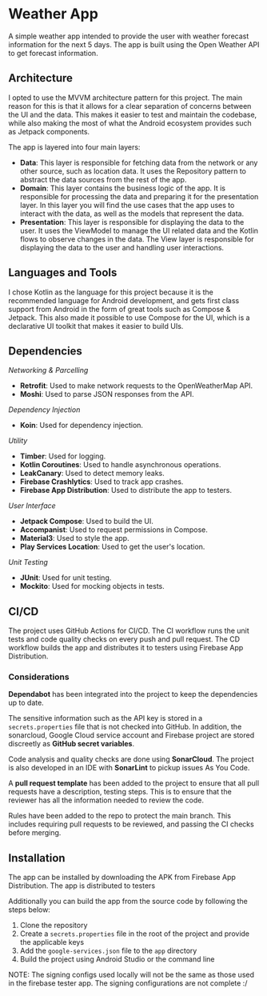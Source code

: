 # Weather App

A simple weather app intended to provide the user with weather forecast information for the next 5 days. The app is
built using the Open Weather API to get forecast information.

## Architecture

I opted to use the MVVM architecture pattern for this project. The main reason for this is that it allows for a clear
separation of concerns between the UI and the data. This makes it easier to test and maintain the codebase, while also
making the most of what the Android ecosystem provides such as Jetpack components.

The app is layered into four main layers:

- **Data**: This layer is responsible for fetching data from the network or any other source, such as location data. It
  uses the Repository pattern to abstract the data sources from the rest of the app.
- **Domain**: This layer contains the business logic of the app. It is responsible for processing the data and preparing
  it for the presentation layer. In this layer you will find the use cases that the app uses to interact with the data,
  as
  well as the models that represent the data.
- **Presentation**: This layer is responsible for displaying the data to the user. It uses the ViewModel to manage the
  UI
  related data and the Kotlin flows to observe changes in the data. The View layer is responsible for displaying the
  data
  to the user and handling user interactions.

## Languages and Tools

I chose Kotlin as the language for this project because it is the recommended language for Android development, and gets
first class support from Android in the form of great tools such as Compose & Jetpack. This also made it possible to
use Compose for the UI, which is a declarative UI toolkit that makes it easier to build UIs.

## Dependencies

_Networking & Parcelling_

- **Retrofit**: Used to make network requests to the OpenWeatherMap API.
- **Moshi**: Used to parse JSON responses from the API.

_Dependency Injection_

- **Koin**: Used for dependency injection.

_Utility_

- **Timber**: Used for logging.
- **Kotlin Coroutines**: Used to handle asynchronous operations.
- **LeakCanary**: Used to detect memory leaks.
- **Firebase Crashlytics**: Used to track app crashes.
- **Firebase App Distribution**: Used to distribute the app to testers.

_User Interface_

- **Jetpack Compose**: Used to build the UI.
- **Accompanist**: Used to request permissions in Compose.
- **Material3**: Used to style the app.
- **Play Services Location**: Used to get the user's location.

_Unit Testing_

- **JUnit**: Used for unit testing.
- **Mockito**: Used for mocking objects in tests.

## CI/CD

The project uses GitHub Actions for CI/CD. The CI workflow runs the unit tests and code quality checks on every push
and pull request. The CD workflow builds the app and distributes it to testers using Firebase App Distribution.

### Considerations

**Dependabot** has been integrated into the project to keep the dependencies up to date.

The sensitive information such as the API key is stored in a `secrets.properties` file that is not checked into GitHub.
In addition, the sonarcloud, Google Cloud service account and Firebase project are stored discreetly as **GitHub secret
variables**.

Code analysis and quality checks are done using **SonarCloud**. The project is also developed in an IDE with
**SonarLint** to pickup issues As You Code.

A **pull request template** has been added to the project to ensure that all pull requests have a description, testing
steps.
This is to ensure that the reviewer has all the information needed to review the code.

Rules have been added to the repo to protect the main branch. This includes requiring pull requests to be reviewed, and
passing the CI checks before merging.

## Installation

The app can be installed by downloading the APK from Firebase App Distribution. The app is distributed to testers

Additionally you can build the app from the source code by following the steps below:

1. Clone the repository
2. Create a `secrets.properties` file in the root of the project and provide the applicable keys
3. Add the `google-services.json` file to the `app` directory
4. Build the project using Android Studio or the command line

NOTE: The signing configs used locally will not be the same as those used in the firebase tester app. The signing
configurations are not complete :/
